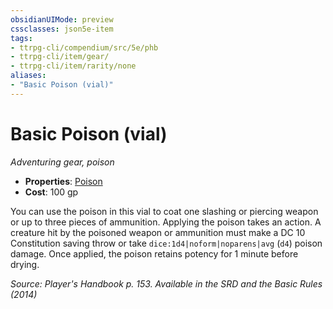```yaml
---
obsidianUIMode: preview
cssclasses: json5e-item
tags:
- ttrpg-cli/compendium/src/5e/phb
- ttrpg-cli/item/gear/
- ttrpg-cli/item/rarity/none
aliases: 
- "Basic Poison (vial)"
---
```

# Basic Poison (vial)
*Adventuring gear, poison*  


- **Properties**: [Poison](/3-Mechanics/CLI/Rules/item-properties.md#Poison)
- **Cost**: 100 gp

You can use the poison in this vial to coat one slashing or piercing weapon or up to three pieces of ammunition. Applying the poison takes an action. A creature hit by the poisoned weapon or ammunition must make a DC 10 Constitution saving throw or take `dice:1d4|noform|noparens|avg` (`d4`) poison damage. Once applied, the poison retains potency for 1 minute before drying.

*Source: Player's Handbook p. 153. Available in the <span title='Systems Reference Document (5.1)'>SRD</span> and the Basic Rules (2014)*